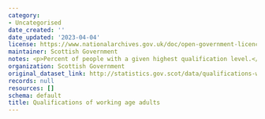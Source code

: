 ```yaml
---
category:
- Uncategorised
date_created: ''
date_updated: '2023-04-04'
license: https://www.nationalarchives.gov.uk/doc/open-government-licence/version/3/
maintainer: Scottish Government
notes: <p>Percent of people with a given highest qualification level.</p>
organization: Scottish Government
original_dataset_link: http://statistics.gov.scot/data/qualifications-working-age-people
records: null
resources: []
schema: default
title: Qualifications of working age adults
---
```

